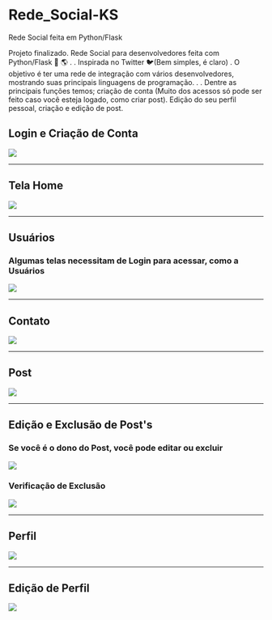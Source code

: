 # Rede_Social-KS
Rede Social feita em Python/Flask

Projeto finalizado. Rede Social para desenvolvedores feita com Python/Flask 🐍 🌎
.
.
Inspirada no Twitter 🐦(Bem simples, é claro) . O objetivo é ter uma rede de integração com vários desenvolvedores, mostrando suas principais linguagens de programação.
.
.
Dentre as principais funções temos; criação de conta (Muito dos acessos só pode ser feito caso você esteja logado, como criar post). Edição do seu perfil pessoal, criação e edição de post.

<h2>Login e Criação de Conta</h2>
<img src="https://github.com/KevinSoffa/Imagem_rede-ks/blob/master/Login_criarSenha.png">
<hr>
<h2>Tela Home</h2>
<img src="https://github.com/KevinSoffa/Imagem_rede-ks/blob/master/Home.png">
<hr>
<h2>Usuários</h2>
<h3>Algumas telas necessitam de Login para acessar, como a Usuários</h3>
<img src="https://github.com/KevinSoffa/Imagem_rede-ks/blob/master/Usuários.png">
<hr>
<h2>Contato</h2>
<img src="https://github.com/KevinSoffa/Imagem_rede-ks/blob/master/Contato.png">
<hr>
<h2>Post</h2>
<img src="https://github.com/KevinSoffa/Imagem_rede-ks/blob/master/Post.png">
<hr>
<h2>Edição e Exclusão de Post's</h2>
<h3>Se você é o dono do Post, você pode editar ou excluir</h3>
<img src="https://github.com/KevinSoffa/Imagem_rede-ks/blob/master/Edicao_post.png">
<h3>Verificação de Exclusão</h3>
<img src="https://github.com/KevinSoffa/Imagem_rede-ks/blob/master/excluir_post.png">
<hr>
<h2>Perfil</h2>
<img src="https://github.com/KevinSoffa/Imagem_rede-ks/blob/master/Perfil.png">
<hr>
<h2>Edição de Perfil</h2>
<img src="https://github.com/KevinSoffa/Imagem_rede-ks/blob/master/Edição%20Perfil.png">


